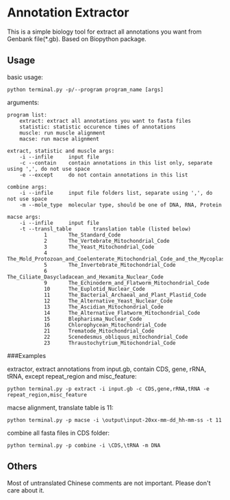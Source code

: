 # Annotation Extractor

This is a simple biology tool for extract all annotations you want from Genbank file(*.gb). Based on Biopython package.

## Usage

basic usage:

    python terminal.py -p/--program program_name [args]

arguments:

    program list:
        extract: extract all annotations you want to fasta files
        statistic: statistic occurence times of annotations
        muscle: run muscle alignment
        macse: run macse alignment

    extract, statistic and muscle args:
        -i --infile     input file
        -c --contain    contain annotations in this list only, separate using ',', do not use space
        -e --except     do not contain annotations in this list

    combine args:
        -i --infile     input file folders list, separate using ',', do not use space
        -m --mole_type  molecular type, should be one of DNA, RNA, Protein

    macse args:
        -i --infile     input file
        -t --transl_table       translation table (listed below)
                1       The_Standard_Code
                2       The_Vertebrate_Mitochondrial_Code
                3       The_Yeast_Mitochondrial_Code
                4       The_Mold_Protozoan_and_Coelenterate_Mitochondrial_Code_and_the_Mycoplasma_Spiroplasma_Code
                5       The_Invertebrate_Mitochondrial_Code
                6       The_Ciliate_Dasycladacean_and_Hexamita_Nuclear_Code
                9       The_Echinoderm_and_Flatworm_Mitochondrial_Code
                10      The_Euplotid_Nuclear_Code
                11      The_Bacterial_Archaeal_and_Plant_Plastid_Code
                12      The_Alternative_Yeast_Nuclear_Code
                13      The_Ascidian_Mitochondrial_Code
                14      The_Alternative_Flatworm_Mitochondrial_Code
                15      Blepharisma_Nuclear_Code
                16      Chlorophycean_Mitochondrial_Code
                21      Trematode_Mitochondrial_Code
                22      Scenedesmus_obliquus_mitochondrial_Code
                23      Thraustochytrium_Mitochondrial_Code

###Examples

extractor, extract annotations from input.gb, contain CDS, gene, rRNA, tRNA, except repeat_region and misc_feature:

    python terminal.py -p extract -i input.gb -c CDS,gene,rRNA,tRNA -e repeat_region,misc_feature

macse alignment, translate table is 11:

    python terminal.py -p macse -i \output\input-20xx-mm-dd_hh-mm-ss -t 11

combine all fasta files in CDS folder:

    python terminal.py -p combine -i \CDS,\tRNA -m DNA

## Others

Most of untranslated Chinese comments are not important. Please don't care about it.
